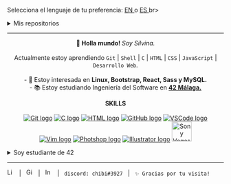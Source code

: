 Selecciona el lenguaje de tu preferencia: <a href="https://github.com/RossattiSM/RossattiSM/blob/main/README.md"> EN </a> o <a href="https://github.com/RossattiSM/RossattiSM/blob/main/README_es.md"> ES </a> br>

<details>
  <summary>Mis repositorios</summary>

<a href="https://github.com/RossattiSM/42Piscine"> <code>42 Piscine</code> </a>: Proyectos realizados en el C Piscine Bootcamp de 42 Málaga. <br>
<a href="https://github.com/RossattiSM/profile-readme-tutorial"> <code>Readme Tutorial</code> </a>: Tutorial básico para editar perfiles en Github. <br>

</details>
<hr>

<p align="center"> <b> 👋 Holla mundo! </b> <i> Soy Silvina. </i> <br><br>
Actualmente estoy aprendiendo <code>Git</code> | <code>Shell</code> | <code>C</code> | <code>HTML</code> | <code>CSS</code> | <code>JavaScript</code> | <code>Desarrollo Web</code>. <br><br>
- 👀 Estoy interesada en <b> Linux, Bootstrap, React, Sass y MySQL. </b> <br>
- 📚 Estoy estudiando Ingeniería del Software en <b> <a href="https://www.42malaga.com/"> 42 Málaga. </a> </b> <br>
</p>

<p align="center"> <b> SKILLS </b> <br> <br>
 <a href="https://git-scm.com/"><img src="https://skillicons.dev/icons?i=git" alt="Git logo" /></a>
<a href="https://www.w3schools.com/c/"><img src="https://skillicons.dev/icons?i=c" alt="C logo" /></a>
<a href="https://www.w3schools.com/html/default.asp"><img src="https://skillicons.dev/icons?i=html" alt="HTML logo" /></a>
<a href="https://github.com/"><img src="https://skillicons.dev/icons?i=github" alt="GitHub logo" /></a>
<a href="https://code.visualstudio.com/"><img src="https://skillicons.dev/icons?i=vscode" alt="VSCode logo" /></a>
<a href="https://www.vim.org/"><img src="https://skillicons.dev/icons?i=vim" alt="Vim logo" /></a>
<a href="https://www.adobe.com/es/products/photoshop.html"><img src="https://skillicons.dev/icons?i=ps" alt="Photshop logo" /></a>
<a href="https://www.adobe.com/es/products/illustrator.html"><img src="https://skillicons.dev/icons?i=ai" alt="Illustrator logo" /></a>
<a href="https://www.vegascreativesoftware.com/es/"><img src="https://i.pinimg.com/originals/e2/f1/4f/e2f14fd81ae695ebae159a8b0ef53fcd.png" alt="Sony Vegas logo" length="46px" width="46px" /></a>
</p>

<details>
  <summary>Soy estudiante de 42</summary>
 
<p align="center"> 
<b> <i> No sabes qué es 42? </i> </b> Haz click <a href="https://www.42malaga.com/"> aquí </a>! <br><br>
<a href="https://github.com/oakoudad/badge42"><img src="https://badge.mediaplus.ma/black/srossatt?1337Badge=off&UM6P=off" alt="srossatt's 42 stats" /></a>
</p>
 
</details>

<hr>
<a href="https://www.linkedin.com/in/rossattism/"><img src="https://skillicons.dev/icons?i=linkedin" alt="Linkedin Logo" style="width: 16px; height: 16px" /></a> &nbsp | &nbsp
<a href="https://github.com/RossattiSM"><img src="https://skillicons.dev/icons?i=github" alt="GitHub logo" style="width: 16px; height: 16px" /></a>  &nbsp | &nbsp
<a href="https://www.instagram.com/chibirossatti/"><img src="https://skillicons.dev/icons?i=instagram" alt="Instagram logo" style="width: 16px; height: 16px" /></a>  &nbsp | &nbsp <code>discord: chibi#3927</code> &nbsp | &nbsp <code>✨ Gracias por tu visita!</code> &nbsp 
